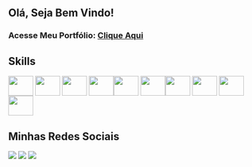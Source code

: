 ## Olá, Seja Bem Vindo!
### Acesse Meu Portfólio: <a href="https://www.antoniorocha.com.br"> Clique Aqui</a>

## Skills

<img align ="center" height = "40" width = "50"  src="https://cdn.jsdelivr.net/gh/devicons/devicon/icons/dotnetcore/dotnetcore-original.svg" /> <img align ="center" height = "40" width = "50"  src="https://cdn.jsdelivr.net/gh/devicons/devicon/icons/csharp/csharp-original.svg" /> <img align ="center" height = "40" width = "50" src="https://cdn.jsdelivr.net/gh/devicons/devicon@latest/icons/nodejs/nodejs-original-wordmark.svg" />  <img align ="center" height = "40" width = "50" src="https://cdn.jsdelivr.net/gh/devicons/devicon@latest/icons/nestjs/nestjs-original.svg" /><img align ="center" height = "40" width = "50" src="https://cdn.jsdelivr.net/gh/devicons/devicon/icons/amazonwebservices/amazonwebservices-original-wordmark.svg" /> <img align ="center" height = "40" width = "50" src="https://cdn.jsdelivr.net/gh/devicons/devicon@latest/icons/azure/azure-original.svg" /><img align ="center" height = "40" width = "50"  src="https://cdn.jsdelivr.net/gh/devicons/devicon/icons/microsoftsqlserver/microsoftsqlserver-plain-wordmark.svg" /> <img align ="center" height = "40" width = "50"  src="https://cdn.jsdelivr.net/gh/devicons/devicon/icons/mysql/mysql-original.svg" /> 
<img align ="center" height = "40" width = "50"  src="https://cdn.jsdelivr.net/gh/devicons/devicon/icons/postgresql/postgresql-original.svg" /> 
<img img align ="center" height = "40" width = "50" src="https://cdn.jsdelivr.net/gh/devicons/devicon/icons/git/git-original.svg" />

           
           
## Minhas Redes Sociais
[<img src="https://img.shields.io/badge/LinkedIn-0077B5?style=for-the-badge&logo=linkedin&logoColor=white">](https://www.linkedin.com/in/antoniorochadevs/)
[<img src="https://img.shields.io/badge/YouTube-FF0000?style=for-the-badge&logo=youtube&logoColor=white">](https://www.youtube.com/channel/UCLNSWTTuKQnQz5YgEWkAMkw)
[<img src="https://img.shields.io/badge/Gmail-D14836?style=for-the-badge&logo=gmail&logoColor=white">](https://malito:antoniojunior159@gmail.com/)








